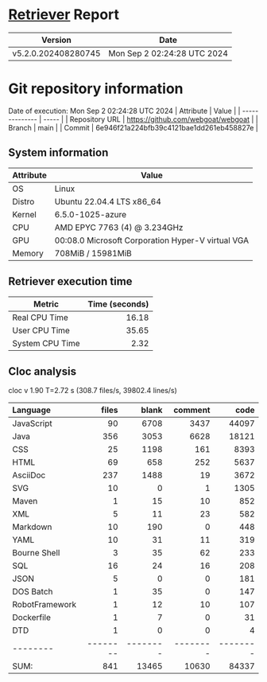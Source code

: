 # [Retriever](https://github.com/PalladioSimulator/Palladio-ReverseEngineering-Retriever) Report
| Version | Date |
| ------- | ---- |
| v5.2.0.202408280745 | Mon Sep  2 02:24:28 UTC 2024 |

# Git repository information
Date of execution: Mon Sep  2 02:24:28 UTC 2024
|    Attribute   | Value |
| -------------- | ----- |
| Repository URL | https://github.com/webgoat/webgoat |
| Branch         | main |
| Commit         | 6e946f21a224bfb39c4121bae1dd261eb458827e |


## System information
| Attribute | Value |
| --------- | ----- |
| OS | Linux  |
| Distro | Ubuntu 22.04.4 LTS x86_64  |
| Kernel | 6.5.0-1025-azure  |
| CPU | AMD EPYC 7763 (4) @ 3.234GHz  |
| GPU | 00:08.0 Microsoft Corporation Hyper-V virtual VGA  |
| Memory | 708MiB / 15981MiB  |

## Retriever execution time
| Metric | Time (seconds) |
| --- | ---: |
| Real CPU Time | 16.18 |
| User CPU Time | 35.65 |
| System CPU Time | 2.32 |
<!--
Explainations:
- __Real CPU Time__: actual time the command has run (can be less than total time spent in user and system mode for multi-threaded processes)
- __User CPU Time__: time the command has spent running in user mode
- __System CPU Time__: time the command has spent running in system or kernel mode
-->

## Cloc analysis
cloc v 1.90  T=2.72 s (308.7 files/s, 39802.4 lines/s)

Language|files|blank|comment|code
:-------|-------:|-------:|-------:|-------:
JavaScript|90|6708|3437|44097
Java|356|3053|6628|18121
CSS|25|1198|161|8393
HTML|69|658|252|5637
AsciiDoc|237|1488|19|3672
SVG|10|0|1|1305
Maven|1|15|10|852
XML|5|11|23|582
Markdown|10|190|0|448
YAML|10|31|11|319
Bourne Shell|3|35|62|233
SQL|16|24|16|208
JSON|5|0|0|181
DOS Batch|1|35|0|147
RobotFramework|1|12|10|107
Dockerfile|1|7|0|31
DTD|1|0|0|4
--------|--------|--------|--------|--------
SUM:|841|13465|10630|84337
